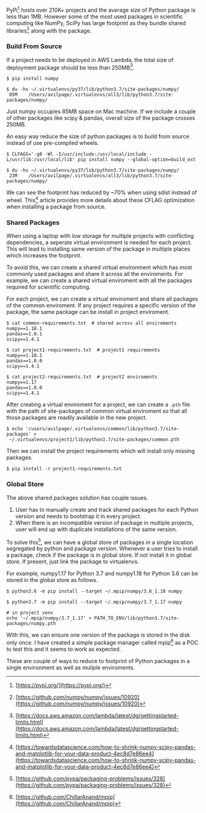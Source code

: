 <!--
.. title: How To Reduce Python Package Footprint?
.. slug: reduce-python-package-footprint
.. date: 2020-02-29 20:20:38 UTC+05:30
.. tags: python, pypi
.. category:
.. link:
.. description: How to reduce disk space usage of python package
.. type: text
-->

PyPi[^1] hosts over 210K+ projects and the average size of Python package is less than 1MB. However some of the most used packages in scientific computing like NumPy, SciPy has large footprint as they bundle shared libraries[^2] along with the package.

### Build From Source

If a project needs to be deployed in AWS Lambda, the total size of deployment package should be less than 250MB[^3].

```
$ pip install numpy

$ du -hs ~/.virtualenvs/py37/lib/python3.7/site-packages/numpy/
 85M	/Users/avilpage/.virtualenvs/all3/lib/python3.7/site-packages/numpy/
```

Just numpy occupies 85MB space on Mac machine. If we include a couple of other packages like scipy & pandas, overall size of the package crosses 250MB.

An easy way reduce the size of python packages is to build from source instead of use pre-compiled wheels.

```
$ CLFAGS='-g0 -Wl -I/usr/include:/usr/local/include -L/usr/lib:/usr/local/lib' pip install numpy --global-option=build_ext

$ du -hs ~/.virtualenvs/py37/lib/python3.7/site-packages/numpy/
 23M	/Users/avilpage/.virtualenvs/all3/lib/python3.7/site-packages/numpy/
```

We can see the footprint has reduced by ~70% when using sdist instead of wheel. This[^4] article provides more details about these CFLAG optimization when installing a package from source.


### Shared Packages

When using a laptop with low storage for multiple projects with conflicting dependencies, a seperate virtual environment is needed for each project. This will lead to installing same version of the package in multiple places which increases the footprint.

To avoid this, we can create a shared virtual environment which has most commonly used packages and share it across all the enviroments. For example, we can create a shared virtual enviroment with all the packages required for scientific computing.

For each project, we can create a virtual enviroment and share all packages of the common enviroment. If any project requires a specific version of the package, the same package can be install in project enviroment.

```
$ cat common-requirements.txt  # shared across all enviroments
numpy==1.18.1
pandas==1.0.1
scipy==1.4.1

$ cat project1-requirements.txt  # project1 requirements
numpy==1.18.1
pandas==1.0.0
scipy==1.4.1

$ cat project2-requirements.txt  # project2 enviroments
numpy==1.17
pandas==1.0.0
scipy==1.4.1
```

After creating a virtual enviroment for a project, we can create a `.pth` file with the path of site-packages of common virtual enviroment so that all those packages are readily available in the new project.

```
$ echo '/users/avilpage/.virtualenvs/common/lib/python3.7/site-packages' >
 ~/.virtualenvs/project1/lib/python3.7/site-packages/common.pth
```

Then we can install the project requirements which will install only missing packages.

```
$ pip install -r project1-requirements.txt
```

### Global Store

The above shared packages solution has couple issues.

1. User has to manually create and track shared packages for each Python version and needs to bootstrap it in every project.
2. When there is an incompatible version of package in multiple projects, user will end up with duplicate installations of the same version.

To solve this[^5], we can have a global store of packages in a single location segregated by python and package version. Whenever a user tries to install a package, check if the package is in global store. If not install it in global store. If present, just link the package to virtualenvs.

For example, numpy1.17 for Python 3.7 and numpy1.18 for Python 3.6 can be stored in the global store as follows.

```
$ python3.6 -m pip install --target ~/.mpip/numpy/3.6_1.18 numpy

$ python3.7 -m pip install --target ~/.mpip/numpy/3.7_1.17 numpy

# in project venv
echo '~/.mpip/numpy/3.7_1.17' > PATH_TO_ENV/lib/python3.7/site-packages/numpy.pth
```

With this, we can ensure one version of the package is stored in the disk only once. I have created a simple package manager called mpip[^6] as a POC to test this and it seems to work as expected.


These are couple of ways to reduce to footprint of Python packages in a single environment as well as muliple enviroments.


[^1]: [https://pypi.org/](https://pypi.org/)

[^2]: [https://github.com/numpy/numpy/issues/10920](https://github.com/numpy/numpy/issues/10920)

[^3]: [https://docs.aws.amazon.com/lambda/latest/dg/gettingstarted-limits.html](https://docs.aws.amazon.com/lambda/latest/dg/gettingstarted-limits.html)

[^4]: [https://towardsdatascience.com/how-to-shrink-numpy-scipy-pandas-and-matplotlib-for-your-data-product-4ec8d7e86ee4](https://towardsdatascience.com/how-to-shrink-numpy-scipy-pandas-and-matplotlib-for-your-data-product-4ec8d7e86ee4)

[^5]: [https://github.com/pypa/packaging-problems/issues/328](https://github.com/pypa/packaging-problems/issues/328)

[^6]: [https://github.com/ChillarAnand/mpip](https://github.com/ChillarAnand/mpip)
